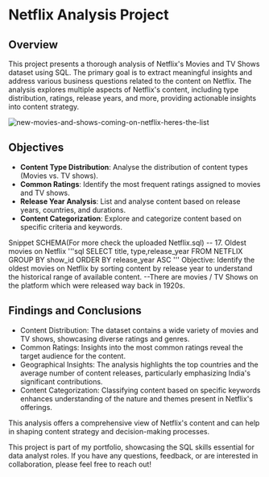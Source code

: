 # Netflix Analysis Project

## Overview

This project presents a thorough analysis of Netflix's Movies and TV Shows dataset using SQL.
The primary goal is to extract meaningful insights and address various business questions related to the content on Netflix. The analysis explores multiple aspects of Netflix's content, including type distribution, ratings, release years, and more, providing actionable insights into content strategy.

![new-movies-and-shows-coming-on-netflix-heres-the-list](https://github.com/user-attachments/assets/5f770b8e-42e9-4b51-8332-133c09b29e66)


## Objectives

- **Content Type Distribution**: Analyse the distribution of content types (Movies vs. TV shows).
- **Common Ratings**: Identify the most frequent ratings assigned to movies and TV shows.
- **Release Year Analysis**: List and analyse content based on release years, countries, and durations.
- **Content Categorization**: Explore and categorize content based on specific criteria and keywords.

Snippet SCHEMA(For more check the uploaded Netflix.sql)
-- 17.  Oldest movies on Netflix
'''sql
SELECT title, type,release_year
FROM NETFLIX
GROUP BY show_id
ORDER BY release_year ASC
'''
Objective: Identify the oldest movies on Netflix by sorting content by release year to understand the historical range of available content.
--There are movies / TV Shows on the platform which were released way back in 1920s.


## Findings and Conclusions

- Content Distribution: The dataset contains a wide variety of movies and TV shows, showcasing diverse ratings and genres.
- Common Ratings: Insights into the most common ratings reveal the target audience for the content.
- Geographical Insights: The analysis highlights the top countries and the average number of content releases, particularly emphasizing India's significant contributions.
- Content Categorization: Classifying content based on specific keywords enhances understanding of the nature and themes present in Netflix's offerings.

This analysis offers a comprehensive view of Netflix's content and can help in shaping content strategy and decision-making processes.


This project is part of my portfolio, showcasing the SQL skills essential for data analyst roles. If you have any questions, feedback, or are interested in collaboration, please feel free to reach out!

